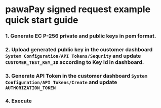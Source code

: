 # pawaPay signed request example quick start guide

### 1. Generate EC P-256 private and public keys in pem format.

### 2. Upload generated public key in the customer dashboard `System Configuration/API Tokens/Sequrity` and update `CUSTOMER_TEST_KEY_ID` according to Key Id in dashboard.

### 3. Generate API Token in the customer dashboard `System Configuration/API Tokens/Create` and update `AUTHORIZATION_TOKEN`

### 4. Execute